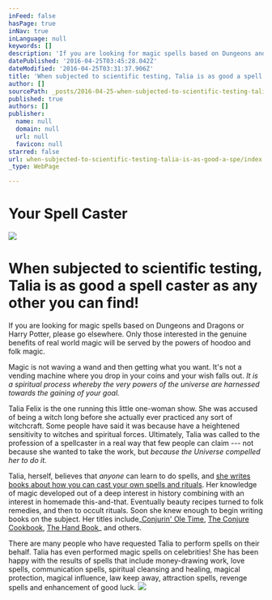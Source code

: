 ```yaml
---
inFeed: false
hasPage: true
inNav: true
inLanguage: null
keywords: []
description: 'If you are looking for magic spells based on Dungeons and Dragons or Harry Potter, please go elsewhere. Only those interested in the genuine benefits of real world magic will be served by the powers of hoodoo and folk magic.'
datePublished: '2016-04-25T03:45:28.042Z'
dateModified: '2016-04-25T03:31:37.906Z'
title: 'When subjected to scientific testing, Talia is as good a spell caster as any other you can find!'
author: []
sourcePath: _posts/2016-04-25-when-subjected-to-scientific-testing-talia-is-as-good-a-spe.md
published: true
authors: []
publisher:
  name: null
  domain: null
  url: null
  favicon: null
starred: false
url: when-subjected-to-scientific-testing-talia-is-as-good-a-spe/index.html
_type: WebPage

---
```

# Your Spell Caster
![](https://the-grid-user-content.s3-us-west-2.amazonaws.com/632c0b12-2969-4142-ae75-c15350feadd8.jpg)

# When subjected to scientific testing, Talia is as good a spell caster as any other you can find!

If you are looking for magic spells based on Dungeons and Dragons or Harry Potter, please go elsewhere. Only those interested in the genuine benefits of real world magic will be served by the powers of hoodoo and folk magic.

Magic is not waving a wand and then getting what you want. It's not a vending machine where you drop in your coins and your wish falls out. _It is a spiritual process whereby the very powers of the universe are harnessed towards the gaining of your goal._

Talia Felix is the one running this little one-woman show. She was accused of being a witch long before she actually ever practiced any sort of witchcraft. Some people have said it was because have a heightened sensitivity to witches and spiritual forces. Ultimately, Talia was called to the profession of a spellcaster in a real way that few people can claim --- not because she wanted to take the work, but _because the Universe compelled her to do it._

Talia, herself, believes that _anyone_ can learn to do spells, and [she writes books about how you can cast your own spells and rituals][0]. Her knowledge of magic developed out of a deep interest in history combining with an interest in homemade this-and-that. Eventually beauty recipes turned to folk remedies, and then to occult rituals. Soon she knew enough to begin writing books on the subject. Her titles include_[Conjurin' Ole Time][1], [The Conjure Cookbook][2], [The Hand Book][3]_ and others.

There are many people who have requested Talia to perform spells on their behalf. Talia has even performed magic spells on celebrities! She has been happy with the results of spells that include money-drawing work, love spells, communication spells, spiritual cleansing and healing, magical protection, magical influence, law keep away, attraction spells, revenge spells and enhancement of good luck. ![](https://the-grid-user-content.s3-us-west-2.amazonaws.com/9b64460d-3755-4588-b90e-f436d20cd901.jpg)

[0]: http://amzn.to/1Sm0xZf
[1]: http://amzn.to/1Sm0RHh
[2]: http://amzn.to/1VMNPpd
[3]: http://amzn.to/1SsQ4HS